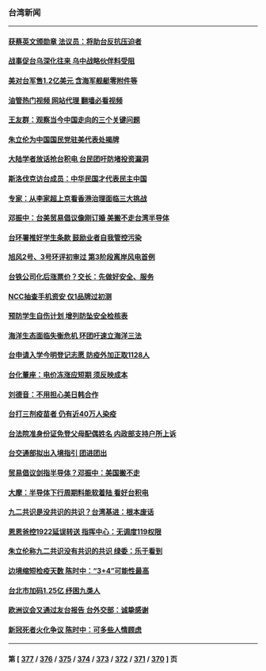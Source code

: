 ### 台湾新闻
---
#### [获蔡英文颁勋章 法议员：将助台反抗压迫者](../../pages/ncid1349361/n13755626.md?06092045) 
#### [战事促台乌深化往来 乌中战略伙伴料受阻](../../pages/ncid1349361/n13755697.md?06092045) 
#### [美对台军售1.2亿美元 含海军舰艇零附件等](../../pages/ncid1349361/n13755533.md?06092045) 
#### [油管热门视频 网站代理 翻墙必看视频](http://209.222.30.114:81/youtube.html?06092045)
#### [王友群：观察当今中国走向的三个关键问题](../../pages/ncid1349361/n13755428.md?06092045) 
#### [朱立伦为中国国民党驻美代表处揭牌](../../pages/ncid1349361/n13755453.md?06092045) 
#### [大陆学者放话抢台积电 台民团吁防堵投资漏洞](../../pages/ncid1349361/n13755001.md?06092045) 
#### [斯洛伐克访台成员：中华民国才代表民主中国](../../pages/ncid1349361/n13755005.md?06092045) 
#### [专家：从李家超上京看香港治理面临三大挑战](../../pages/ncid1349361/n13754991.md?06092045) 
#### [邓振中：台美贸易倡议像刚订婚 美搬不走台湾半导体](../../pages/ncid1349361/n13755023.md?06092045) 
#### [台环署推好学生条款 鼓励业者自我管控污染](../../pages/ncid1349361/n13755090.md?06092045) 
#### [旭风2号、3号环评初审过 第3阶段离岸风电首例](../../pages/ncid1349361/n13755070.md?06092045) 
#### [台铁公司化后涨票价？交长：先做好安全、服务](../../pages/ncid1349361/n13755092.md?06092045) 
#### [NCC抽查手机资安 仅1品牌过初测](../../pages/ncid1349361/n13755089.md?06092045) 
#### [预防学生自伤计划 增列防坠安全检核表](../../pages/ncid1349361/n13755088.md?06092045) 
#### [海洋生态面临失衡危机 环团吁速立海洋三法](../../pages/ncid1349361/n13755086.md?06092045) 
#### [台申请入学今明登记志愿 防疫外加正取1128人](../../pages/ncid1349361/n13755093.md?06092045) 
#### [台化董座：电价冻涨应短期 须反映成本](../../pages/ncid1349361/n13755003.md?06092045) 
#### [刘德音：不用担心美日韩合作](../../pages/ncid1349361/n13755026.md?06092045) 
#### [台打三剂疫苗者 仍有近40万人染疫](../../pages/ncid1349361/n13755057.md?06092045) 
#### [台法院准身份证免登父母配偶姓名 内政部支持户所上诉](../../pages/ncid1349361/n13754984.md?06092045) 
#### [台交通部拟出入境指引 团进团出](../../pages/ncid1349361/n13754982.md?06092045) 
#### [贸易倡议剑指半导体？邓振中：美国搬不走](../../pages/ncid1349361/n13755024.md?06092045) 
#### [大摩：半导体下行周期料能软着陆 看好台积电](../../pages/ncid1349361/n13755028.md?06092045) 
#### [九二共识是没共识的共识？台湾基进：根本废话](../../pages/ncid1349361/n13755029.md?06092045) 
#### [恩恩爸控1922延误转送 指挥中心：无调度119权限](../../pages/ncid1349361/n13754981.md?06092045) 
#### [朱立伦称九二共识没有共识的共识 绿委：乐于看到](../../pages/ncid1349361/n13754979.md?06092045) 
#### [边境缩短检疫天数 陈时中：“3+4”可能性最高](../../pages/ncid1349361/n13754978.md?06092045) 
#### [台北市加码1.25亿 纾困九类人](../../pages/ncid1349361/n13754973.md?06092045) 
#### [欧洲议会又通过友台报告 台外交部：诚挚感谢](../../pages/ncid1349361/n13754974.md?06092045) 
#### [新冠死者火化争议 陈时中：可多些人情顾虑](../../pages/ncid1349361/n13754972.md?06092045) 

---
#### 第 [ [377](./377.md?06092045) / [376](./376.md?06092045) / [375](./375.md?06092045) / [374](./374.md?06092045) / [373](./373.md?06092045) / [372](./372.md?06092045) / [371](./371.md?06092045) / [370](./370.md?06092045) ] 页
